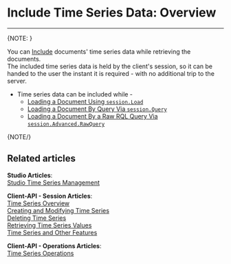 ﻿# Include Time Series Data: Overview 

---

{NOTE: }

You can [Include](../../../client-api/session/loading-entities#load-with-includes) 
documents' time series data while retrieving the documents.  
The included time series data is held by the client's session, 
so it can be handed to the user the instant it is required - 
with no additional trip to the server.  

* Time series data can be included while -  
   * [Loading a Document Using `session.Load`](../../../../../document-extensions/timeseries/client-api/session-methods/include-ts-data/with-session-load)  
   * [Loading a Document By Query Via `session.Query`](../../../../../document-extensions/timeseries/client-api/session-methods/include-ts-data/with-session-query)  
   * [Loading a Document By a Raw RQL Query Via `session.Advanced.RawQuery`](../../../../../document-extensions/timeseries/client-api/session-methods/include-ts-data/with-raw-queries)  

{NOTE/}

## Related articles
**Studio Articles**:  
[Studio Time Series Management]()  

**Client-API - Session Articles**:  
[Time Series Overview]()  
[Creating and Modifying Time Series]()  
[Deleting Time Series]()  
[Retrieving Time Series Values]()  
[Time Series and Other Features]()  

**Client-API - Operations Articles**:  
[Time Series Operations]()  
